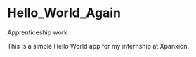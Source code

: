 # Hello_World_Again
Apprenticeship work

This is a simple Hello World app for my internship at Xpanxion.
